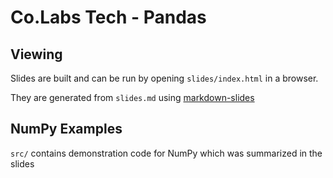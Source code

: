 # Co.Labs Tech - Pandas

## Viewing

Slides are built and can be run by opening `slides/index.html` in a browser.

They are generated from `slides.md` using [markdown-slides](https://github.com/dadoomer/markdown-slides)

## NumPy Examples

`src/` contains demonstration code for NumPy which was summarized in the slides
